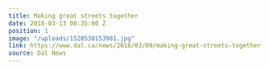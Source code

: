 ```yaml
---
title: Making great streets together
date: 2018-03-13 00:35:00 Z
position: 1
image: "/uploads/1520538153981.jpg"
link: https://www.dal.ca/news/2018/03/09/making-great-streets-together.html
source: Dal News
---
```


